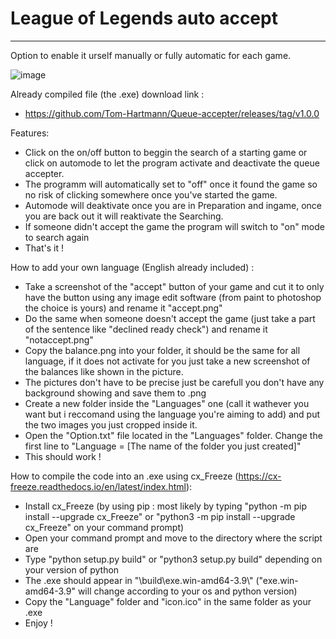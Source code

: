 # League of Legends auto accept

---

Option to enable it urself manually or fully automatic for each game.

![image](https://user-images.githubusercontent.com/35658558/213885042-942d8d4c-211f-4a84-9f7a-476392063271.png)

Already compiled file (the .exe) download link :
- https://github.com/Tom-Hartmann/Queue-accepter/releases/tag/v1.0.0

Features:
- Click on the on/off button to beggin the search of a starting game or click on automode to let the program activate and deactivate the queue accepter.
- The programm will automatically set to "off" once it found the game so no risk of clicking somewhere once you've started the game.
- Automode will deaktivate once you are in Preparation and ingame, once you are back out it will reaktivate the Searching.
- If someone didn't accept the game the program will switch to "on" mode to search again
- That's it !



How to add your own language (English already included) :
- Take a screenshot of the "accept" button of your game and cut it to only have the button using any image edit software (from paint to photoshop the choice is yours) and rename it "accept.png"
- Do the same when someone doesn't accept the game (just take a part of the sentence like "declined ready check") and rename it "notaccept.png"
- Copy the balance.png into your folder, it should be the same for all language, if it does not activate for you just take a new screenshot of the balances like shown in the picture.
- The pictures don't have to be precise just be carefull you don't have any background showing and save them to .png
- Create a new folder inside the "Languages" one (call it wathever you want but i reccomand using the language you're aiming to add) and put the two images you just cropped inside it.
- Open the "Option.txt" file located in the "Languages" folder. Change the first line to "Language = [The name of the folder you just created]"
- This should work !

How to compile the code into an .exe using cx_Freeze (https://cx-freeze.readthedocs.io/en/latest/index.html): 
- Install cx_Freeze (by using pip : most likely by typing "python -m pip install --upgrade cx_Freeze" or "python3 -m pip install --upgrade cx_Freeze" on your command prompt) 
- Open your command prompt and move to the directory where the script are
- Type "python setup.py build" or "python3 setup.py build" depending on your version of python
- The .exe should appear in "\build\exe.win-amd64-3.9\\" ("exe.win-amd64-3.9" will change according to your os and python version)
- Copy the "Language" folder and "icon.ico" in the same folder as your .exe
- Enjoy !